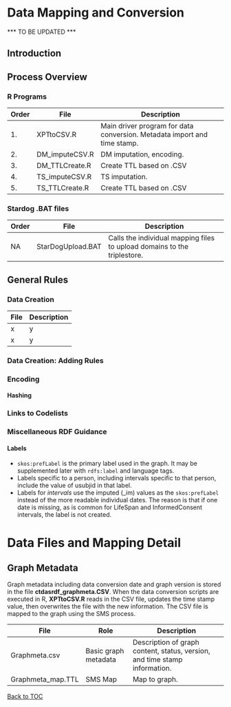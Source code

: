 # Data Mapping and Conversion
*** TO BE UPDATED ***

## Introduction


## Process Overview


### R Programs
| Order  | File                 | Description                                  |
| ------ | -------------------- | ---------------------------------------------|
| 1.     | XPTtoCSV.R           | Main driver program for data conversion. Metadata import and time stamp. |
| 2.     | DM_imputeCSV.R       | DM imputation, encoding. 
| 3.     | DM_TTLCreate.R       | Create TTL based on .CSV  |
| 4.     | TS_imputeCSV.R       | TS imputation. |
| 5.     | TS_TTLCreate.R       | Create TTL based on .CSV  |


### Stardog .BAT files
| Order  | File                 | Description                                  |
| ------ | -------------------- | ---------------------------------------------|
| NA     | StarDogUpload.BAT    | Calls the individual mapping files to upload domains to the triplestore. |

## General Rules

### Data Creation

| File                   | Description                       |
| ---------------------- | ----------------------------------|
| x                      | y                                 |
| x                      |y                                  |


### Data Creation: Adding Rules



### Encoding


#### Hashing


### Links to Codelists


### Miscellaneous RDF Guidance
#### Labels

* `skos:prefLabel` is the primary label used in the graph. It may be supplemented later with `rdfs:label` and language tags. 
* Labels specific to a person, including intervals specific to that person, include the value of usubjid in that label.
* Labels for *intervals* use the imputed (_im) values as the `skos:prefLabel` instead of the more readable individual dates. The reason is that if one date is missing, as is common for LifeSpan and InformedConsent intervals, the label is not created. 


# Data Files and Mapping Detail

## Graph Metadata 
Graph metadata including data conversion date and graph version is stored in the file **ctdasrdf_graphmeta.CSV**. When the data conversion scripts are executed in R, **XPTtoCSV.R** reads in the CSV file, updates the time stamp value, then overwrites the file with the new information. The CSV file is mapped to the graph using the SMS process.

| File      | Role                     | Description                                  |
| --------- | ------------------------ | ---------------------------------------------|
|Graphmeta.csv | Basic graph metadata | Description of graph content, status, version, and time stamp information.
|Graphmeta_map.TTL|SMS Map | Map to graph. |



[Back to TOC](TableOfContents.md)
